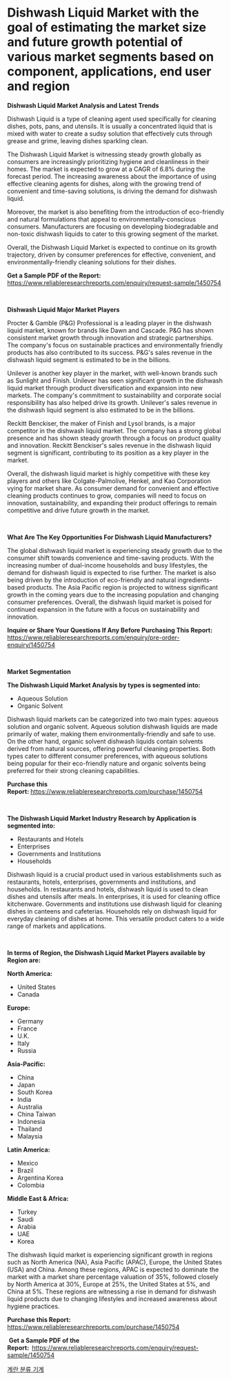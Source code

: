 <p><h1>Dishwash Liquid Market with the goal of estimating the market size and future growth potential of various market segments based on component, applications, end user and region</h1></p><p><strong>Dishwash Liquid Market Analysis and Latest Trends</strong></p>
<p><p>Dishwash Liquid is a type of cleaning agent used specifically for cleaning dishes, pots, pans, and utensils. It is usually a concentrated liquid that is mixed with water to create a sudsy solution that effectively cuts through grease and grime, leaving dishes sparkling clean.</p><p>The Dishwash Liquid Market is witnessing steady growth globally as consumers are increasingly prioritizing hygiene and cleanliness in their homes. The market is expected to grow at a CAGR of 6.8% during the forecast period. The increasing awareness about the importance of using effective cleaning agents for dishes, along with the growing trend of convenient and time-saving solutions, is driving the demand for dishwash liquid.</p><p>Moreover, the market is also benefiting from the introduction of eco-friendly and natural formulations that appeal to environmentally-conscious consumers. Manufacturers are focusing on developing biodegradable and non-toxic dishwash liquids to cater to this growing segment of the market.</p><p>Overall, the Dishwash Liquid Market is expected to continue on its growth trajectory, driven by consumer preferences for effective, convenient, and environmentally-friendly cleaning solutions for their dishes.</p></p>
<p><strong>Get a Sample PDF of the Report:&nbsp;</strong> <a href="https://www.reliableresearchreports.com/enquiry/request-sample/1450754">https://www.reliableresearchreports.com/enquiry/request-sample/1450754</a></p>
<p>&nbsp;</p>
<p><strong>Dishwash Liquid Major Market Players</strong></p>
<p><p>Procter & Gamble (P&G) Professional is a leading player in the dishwash liquid market, known for brands like Dawn and Cascade. P&G has shown consistent market growth through innovation and strategic partnerships. The company's focus on sustainable practices and environmentally friendly products has also contributed to its success. P&G's sales revenue in the dishwash liquid segment is estimated to be in the billions.</p><p>Unilever is another key player in the market, with well-known brands such as Sunlight and Finish. Unilever has seen significant growth in the dishwash liquid market through product diversification and expansion into new markets. The company's commitment to sustainability and corporate social responsibility has also helped drive its growth. Unilever's sales revenue in the dishwash liquid segment is also estimated to be in the billions.</p><p>Reckitt Benckiser, the maker of Finish and Lysol brands, is a major competitor in the dishwash liquid market. The company has a strong global presence and has shown steady growth through a focus on product quality and innovation. Reckitt Benckiser's sales revenue in the dishwash liquid segment is significant, contributing to its position as a key player in the market.</p><p>Overall, the dishwash liquid market is highly competitive with these key players and others like Colgate-Palmolive, Henkel, and Kao Corporation vying for market share. As consumer demand for convenient and effective cleaning products continues to grow, companies will need to focus on innovation, sustainability, and expanding their product offerings to remain competitive and drive future growth in the market.</p></p>
<p>&nbsp;</p>
<p><strong>What Are The Key Opportunities For Dishwash Liquid Manufacturers?</strong></p>
<p><p>The global dishwash liquid market is experiencing steady growth due to the consumer shift towards convenience and time-saving products. With the increasing number of dual-income households and busy lifestyles, the demand for dishwash liquid is expected to rise further. The market is also being driven by the introduction of eco-friendly and natural ingredients-based products. The Asia Pacific region is projected to witness significant growth in the coming years due to the increasing population and changing consumer preferences. Overall, the dishwash liquid market is poised for continued expansion in the future with a focus on sustainability and innovation.</p></p>
<p><strong>Inquire or Share Your Questions If Any Before Purchasing This Report:</strong> <a href="https://www.reliableresearchreports.com/enquiry/pre-order-enquiry/1450754">https://www.reliableresearchreports.com/enquiry/pre-order-enquiry/1450754</a></p>
<p>&nbsp;</p>
<p><strong>Market Segmentation</strong></p>
<p><strong>The Dishwash Liquid Market Analysis by types is segmented into:</strong></p>
<p><ul><li>Aqueous Solution</li><li>Organic Solvent</li></ul></p>
<p><p>Dishwash liquid markets can be categorized into two main types: aqueous solution and organic solvent. Aqueous solution dishwash liquids are made primarily of water, making them environmentally-friendly and safe to use. On the other hand, organic solvent dishwash liquids contain solvents derived from natural sources, offering powerful cleaning properties. Both types cater to different consumer preferences, with aqueous solutions being popular for their eco-friendly nature and organic solvents being preferred for their strong cleaning capabilities.</p></p>
<p><strong>Purchase this Report:&nbsp;</strong><a href="https://www.reliableresearchreports.com/purchase/1450754">https://www.reliableresearchreports.com/purchase/1450754</a></p>
<p>&nbsp;</p>
<p><strong>The Dishwash Liquid Market Industry Research by Application is segmented into:</strong></p>
<p><ul><li>Restaurants and Hotels</li><li>Enterprises</li><li>Governments and Institutions</li><li>Households</li></ul></p>
<p><p>Dishwash liquid is a crucial product used in various establishments such as restaurants, hotels, enterprises, governments and institutions, and households. In restaurants and hotels, dishwash liquid is used to clean dishes and utensils after meals. In enterprises, it is used for cleaning office kitchenware. Governments and institutions use dishwash liquid for cleaning dishes in canteens and cafeterias. Households rely on dishwash liquid for everyday cleaning of dishes at home. This versatile product caters to a wide range of markets and applications.</p></p>
<p>&nbsp;</p>
<p><strong>In terms of Region, the Dishwash Liquid Market Players available by Region are:</strong></p>
<p>
    <p> <strong> North America: </strong>
        <ul>
            <li>United States</li>
            <li>Canada</li>
        </ul>
        </p> 
    <p> <strong> Europe: </strong>
        <ul>
            <li>Germany</li>
            <li>France</li>
            <li>U.K.</li>
            <li>Italy</li>
            <li>Russia</li>
        </ul>
        </p> 
    <p> <strong> Asia-Pacific: </strong>
        <ul>
            <li>China</li>
            <li>Japan</li>
            <li>South Korea</li>
            <li>India</li>
            <li>Australia</li>
            <li>China Taiwan</li>
            <li>Indonesia</li>
            <li>Thailand</li>
            <li>Malaysia</li>
        </ul>
        </p> 
    <p> <strong> Latin America: </strong>
        <ul>
            <li>Mexico</li>
            <li>Brazil</li>
            <li>Argentina Korea</li>
            <li>Colombia</li>
        </ul>
        </p> 
    <p> <strong> Middle East & Africa: </strong>
        <ul>
            <li>Turkey</li>
            <li>Saudi</li>
            <li>Arabia</li>
            <li>UAE</li>
            <li>Korea</li>
        </ul>
    </p>
    </p>
<p><p>The dishwash liquid market is experiencing significant growth in regions such as North America (NA), Asia Pacific (APAC), Europe, the United States (USA) and China. Among these regions, APAC is expected to dominate the market with a market share percentage valuation of 35%, followed closely by North America at 30%, Europe at 25%, the United States at 5%, and China at 5%. These regions are witnessing a rise in demand for dishwash liquid products due to changing lifestyles and increased awareness about hygiene practices.</p></p>
<p><strong>Purchase this Report: </strong><a href="https://www.reliableresearchreports.com/purchase/1450754">https://www.reliableresearchreports.com/purchase/1450754</a></p>
<p>&nbsp;<strong>Get a Sample PDF of the Report:&nbsp;&nbsp;</strong><a href="https://www.reliableresearchreports.com/enquiry/request-sample/1450754">https://www.reliableresearchreports.com/enquiry/request-sample/1450754</a></p>
<p><strong></strong></p>
<p><p><a href="https://github.com/akzkkws047661437/Market-Research-Report-List-1/blob/main/33148875043.md">계란 분류 기계</a></p></p>